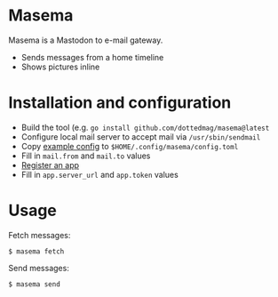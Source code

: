 # Masema

Masema is a Mastodon to e-mail gateway.

* Sends messages from a home timeline
* Shows pictures inline

# Installation and configuration

* Build the tool (e.g. `go install github.com/dottedmag/masema@latest`
* Configure local mail server to accept mail via `/usr/sbin/sendmail`
* Copy [example config](docs/config.toml.example) to `$HOME/.config/masema/config.toml`
* Fill in `mail.from` and `mail.to` values
* [Register an app](https://docs.joinmastodon.org/client/token/#app)
* Fill in `app.server_url` and `app.token` values

# Usage

Fetch messages:
```
$ masema fetch
```

Send messages:
```
$ masema send
```

